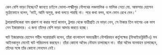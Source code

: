কেন বেশি ভাড়া নিচ্ছেন? জানতে চাইলে ভোলা-লক্ষ্মীপুর নৌপথের লঞ্চমালিক ও মালিক নেতা মো. আফসার হোসেন মুঠোফোনে বলেন, ‘ভাই, আমি অসুস্থ, কথা বলতে পারছি না। পরে কথা বলব, বলে ফোন রেখে দেন।’ 

ট্রলারমালিকেরা নাম প্রকাশ না করার শর্তে জানান, ট্রলার থেকে যাত্রীপ্রতি যে ভাড়া নেন, সে টাকার তিন ভাগের এক ভাগ নেন ইজারাদার। এ জন্য তাঁদের বেশি ভাড়া আদায় করতে হচ্ছে।

ঘাট ইজারাদার হোসেন শহীদ সরোয়ারদি বলেন, তাঁরা বাংলাদেশ অভ্যন্তরীণ নৌপরিবহন কর্তৃপক্ষের (বিআইডব্লিউটিএ) সব আইনকানুন মেনেই ঘাট পরিচালনা করছেন। তাঁরা কোনো অবৈধ নৌযান চালাচ্ছেন না। যাঁরা অবৈধ যানবাহন চালাচ্ছেন, তাঁদের সঙ্গে তাঁর কোনো লেনদেন নেই।
